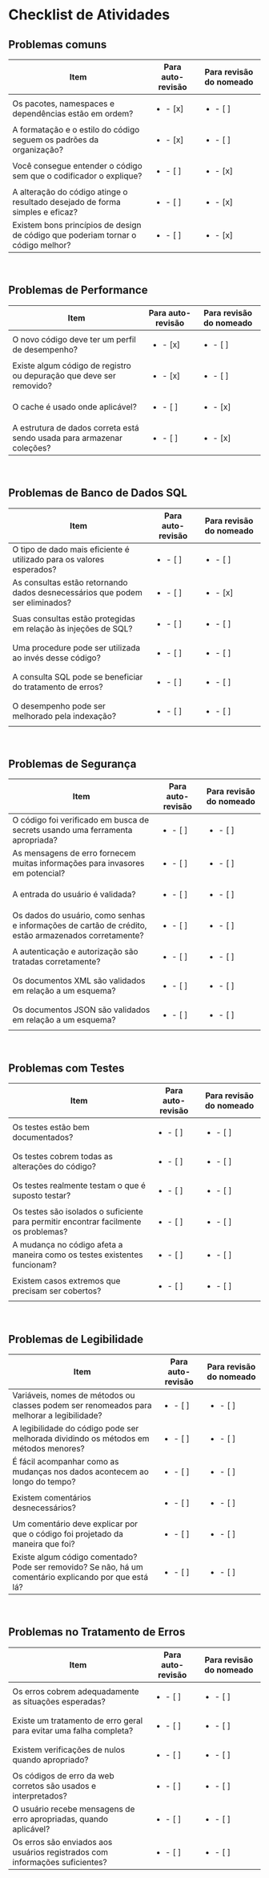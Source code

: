 # Checklist de Atividades

## Problemas comuns

| **Item**                                                                         | **Para auto-revisão**    | **Para revisão do nomeado** |
| -------------------------------------------------------------------------------- | ------------------------ | --------------------------- |
| Os pacotes, namespaces e dependências estão em ordem?                            | <ul><li>- [x] </li></ul> | <ul><li>- [ ] </li></ul>    |
| A formatação e o estilo do código seguem os padrões da organização?              | <ul><li>- [x] </li></ul> | <ul><li>- [ ] </li></ul>    |
| Você consegue entender o código sem que o codificador o explique?                | <ul><li>- [ ] </li></ul> | <ul><li>- [x] </li></ul>    |
| A alteração do código atinge o resultado desejado de forma simples e eficaz?     | <ul><li>- [ ] </li></ul> | <ul><li>- [x] </li></ul>    |
| Existem bons princípios de design de código que poderiam tornar o código melhor? | <ul><li>- [ ] </li></ul> | <ul><li>- [x] </li></ul>    |

<br/>

## Problemas de Performance

| **Item**                                                               | **Para auto-revisão**    | **Para revisão do nomeado** |
| ---------------------------------------------------------------------- | ------------------------ | --------------------------- |
| O novo código deve ter um perfil de desempenho?                        | <ul><li>- [x] </li></ul> | <ul><li>- [ ] </li></ul>    |
| Existe algum código de registro ou depuração que deve ser removido?    | <ul><li>- [x] </li></ul> | <ul><li>- [ ] </li></ul>    |
| O cache é usado onde aplicável?                                        | <ul><li>- [ ] </li></ul> | <ul><li>- [x] </li></ul>    |
| A estrutura de dados correta está sendo usada para armazenar coleções? | <ul><li>- [ ] </li></ul> | <ul><li>- [x] </li></ul>    |

<br/>

## Problemas de Banco de Dados SQL

| **Item**                                                                     | **Para auto-revisão**    | **Para revisão do nomeado** |
| ---------------------------------------------------------------------------- | ------------------------ | --------------------------- |
| O tipo de dado mais eficiente é utilizado para os valores esperados?         | <ul><li>- [ ] </li></ul> | <ul><li>- [ ] </li></ul>    |
| As consultas estão retornando dados desnecessários que podem ser eliminados? | <ul><li>- [ ] </li></ul> | <ul><li>- [x] </li></ul>    |
| Suas consultas estão protegidas em relação às injeções de SQL?               | <ul><li>- [ ] </li></ul> | <ul><li>- [ ] </li></ul>    |
| Uma procedure pode ser utilizada ao invés desse código?                      | <ul><li>- [ ] </li></ul> | <ul><li>- [ ] </li></ul>    |
| A consulta SQL pode se beneficiar do tratamento de erros?                    | <ul><li>- [ ] </li></ul> | <ul><li>- [ ] </li></ul>    |
| O desempenho pode ser melhorado pela indexação?                              | <ul><li>- [ ] </li></ul> | <ul><li>- [ ] </li></ul>    |

<br/>

## Problemas de Segurança

| **Item**                                                                                             | **Para auto-revisão**    | **Para revisão do nomeado** |
| ---------------------------------------------------------------------------------------------------- | ------------------------ | --------------------------- |
| O código foi verificado em busca de secrets usando uma ferramenta apropriada?                        | <ul><li>- [ ] </li></ul> | <ul><li>- [ ] </li></ul>    |
| As mensagens de erro fornecem muitas informações para invasores em potencial?                        | <ul><li>- [ ] </li></ul> | <ul><li>- [ ] </li></ul>    |
| A entrada do usuário é validada?                                                                     | <ul><li>- [ ] </li></ul> | <ul><li>- [ ] </li></ul>    |
| Os dados do usuário, como senhas e informações de cartão de crédito, estão armazenados corretamente? | <ul><li>- [ ] </li></ul> | <ul><li>- [ ] </li></ul>    |
| A autenticação e autorização são tratadas corretamente?                                              | <ul><li>- [ ] </li></ul> | <ul><li>- [ ] </li></ul>    |
| Os documentos XML são validados em relação a um esquema?                                             | <ul><li>- [ ] </li></ul> | <ul><li>- [ ] </li></ul>    |
| Os documentos JSON são validados em relação a um esquema?                                            | <ul><li>- [ ] </li></ul> | <ul><li>- [ ] </li></ul>    |

<br/>

## Problemas com Testes

| **Item**                                                                             | **Para auto-revisão**    | **Para revisão do nomeado** |
| ------------------------------------------------------------------------------------ | ------------------------ | --------------------------- |
| Os testes estão bem documentados?                                                    | <ul><li>- [ ] </li></ul> | <ul><li>- [ ] </li></ul>    |
| Os testes cobrem todas as alterações do código?                                      | <ul><li>- [ ] </li></ul> | <ul><li>- [ ] </li></ul>    |
| Os testes realmente testam o que é suposto testar?                                   | <ul><li>- [ ] </li></ul> | <ul><li>- [ ] </li></ul>    |
| Os testes são isolados o suficiente para permitir encontrar facilmente os problemas? | <ul><li>- [ ] </li></ul> | <ul><li>- [ ] </li></ul>    |
| A mudança no código afeta a maneira como os testes existentes funcionam?             | <ul><li>- [ ] </li></ul> | <ul><li>- [ ] </li></ul>    |
| Existem casos extremos que precisam ser cobertos?                                    | <ul><li>- [ ] </li></ul> | <ul><li>- [ ] </li></ul>    |

<br/>

## Problemas de Legibilidade

| **Item**                                                                                               | **Para auto-revisão**    | **Para revisão do nomeado** |
| ------------------------------------------------------------------------------------------------------ | ------------------------ | --------------------------- |
| Variáveis, nomes de métodos ou classes podem ser renomeados para melhorar a legibilidade?              | <ul><li>- [ ] </li></ul> | <ul><li>- [ ] </li></ul>    |
| A legibilidade do código pode ser melhorada dividindo os métodos em métodos menores?                   | <ul><li>- [ ] </li></ul> | <ul><li>- [ ] </li></ul>    |
| É fácil acompanhar como as mudanças nos dados acontecem ao longo do tempo?                             | <ul><li>- [ ] </li></ul> | <ul><li>- [ ] </li></ul>    |
| Existem comentários desnecessários?                                                                    | <ul><li>- [ ] </li></ul> | <ul><li>- [ ] </li></ul>    |
| Um comentário deve explicar por que o código foi projetado da maneira que foi?                         | <ul><li>- [ ] </li></ul> | <ul><li>- [ ] </li></ul>    |
| Existe algum código comentado? Pode ser removido? Se não, há um comentário explicando por que está lá? | <ul><li>- [ ] </li></ul> | <ul><li>- [ ] </li></ul>    |

<br/>

## Problemas no Tratamento de Erros

| **Item**                                                                    | **Para auto-revisão**    | **Para revisão do nomeado** |
| --------------------------------------------------------------------------- | ------------------------ | --------------------------- |
| Os erros cobrem adequadamente as situações esperadas?                       | <ul><li>- [ ] </li></ul> | <ul><li>- [ ] </li></ul>    |
| Existe um tratamento de erro geral para evitar uma falha completa?          | <ul><li>- [ ] </li></ul> | <ul><li>- [ ] </li></ul>    |
| Existem verificações de nulos quando apropriado?                            | <ul><li>- [ ] </li></ul> | <ul><li>- [ ] </li></ul>    |
| Os códigos de erro da web corretos são usados e interpretados?              | <ul><li>- [ ] </li></ul> | <ul><li>- [ ] </li></ul>    |
| O usuário recebe mensagens de erro apropriadas, quando aplicável?           | <ul><li>- [ ] </li></ul> | <ul><li>- [ ] </li></ul>    |
| Os erros são enviados aos usuários registrados com informações suficientes? | <ul><li>- [ ] </li></ul> | <ul><li>- [ ] </li></ul>    |

<br/>
